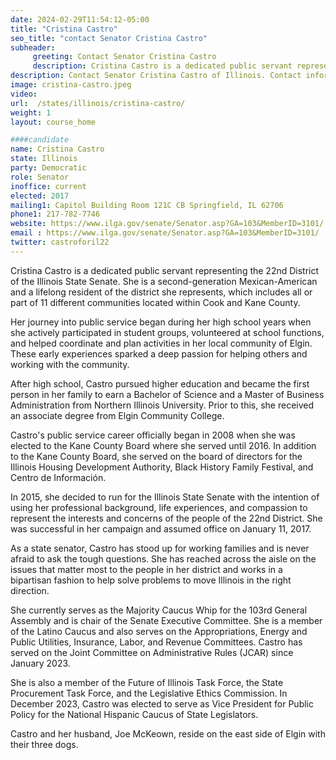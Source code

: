 ```yaml
---
date: 2024-02-29T11:54:12-05:00
title: "Cristina Castro"
seo_title: "contact Senator Cristina Castro"
subheader:
     greeting: Contact Senator Cristina Castro
     description: Cristina Castro is a dedicated public servant representing the 22nd District of the Illinois State Senate. She is a second-generation Mexican-American and a lifelong resident of the district she represents, which includes all or part of 11 different communities located within Cook and Kane County.
description: Contact Senator Cristina Castro of Illinois. Contact information for Cristina Castro includes email address, phone number, and mailing address.
image: cristina-castro.jpeg
video:
url:  /states/illinois/cristina-castro/
weight: 1
layout: course_home

####candidate
name: Cristina Castro
state: Illinois
party: Democratic
role: Senator
inoffice: current
elected: 2017
mailing1: Capitol Building Room 121C CB Springfield, IL 62706
phone1: 217-782-7746
website: https://www.ilga.gov/senate/Senator.asp?GA=103&MemberID=3101/
email : https://www.ilga.gov/senate/Senator.asp?GA=103&MemberID=3101/
twitter: castroforil22
---
```


Cristina Castro is a dedicated public servant representing the 22nd District of the Illinois State Senate. She is a second-generation Mexican-American and a lifelong resident of the district she represents, which includes all or part of 11 different communities located within Cook and Kane County.

Her journey into public service began during her high school years when she actively participated in student groups, volunteered at school functions, and helped coordinate and plan activities in her local community of Elgin. These early experiences sparked a deep passion for helping others and working with the community.

After high school, Castro pursued higher education and became the first person in her family to earn a Bachelor of Science and a Master of Business Administration from Northern Illinois University. Prior to this, she received an associate degree from Elgin Community College.

Castro's public service career officially began in 2008 when she was elected to the Kane County Board where she served until 2016. In addition to the Kane County Board, she served on the board of directors for the Illinois Housing Development Authority, Black History Family Festival, and Centro de Información.

In 2015, she decided to run for the Illinois State Senate with the intention of using her professional background, life experiences, and compassion to represent the interests and concerns of the people of the 22nd District. She was successful in her campaign and assumed office on January 11, 2017.

As a state senator, Castro has stood up for working families and is never afraid to ask the tough questions. She has reached across the aisle on the issues that matter most to the people in her district and works in a bipartisan fashion to help solve problems to move Illinois in the right direction.

She currently serves as the Majority Caucus Whip for the 103rd General Assembly and is chair of the Senate Executive Committee. She is a member of the Latino Caucus and also serves on the Appropriations, Energy and Public Utilities, Insurance, Labor, and Revenue Committees. Castro has served on the Joint Committee on Administrative Rules (JCAR) since January 2023.

She is also a member of the Future of Illinois Task Force, the State Procurement Task Force, and the Legislative Ethics Commission. In December 2023, Castro was elected to serve as Vice President for Public Policy for the National Hispanic Caucus of State Legislators.

Castro and her husband, Joe McKeown, reside on the east side of Elgin with their three dogs.
